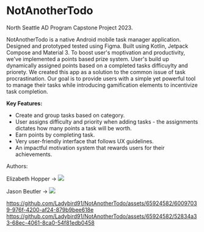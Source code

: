 # NotAnotherTodo
North Seattle AD Program Capstone Project 2023.

NotAnotherTodo is a native Android mobile task manager application. Designed and prototyped tested using Figma. Built using Kotlin, Jetpack Compose and Material 3.
To boost user's moptivation and productivity, we've implemented a points based prize system. User's build up dynamically assigned points based on a completed tasks difficuylty and priorety. 
We created this app as a solution to the common issue of task procrastination. Our goal is to provide users with a simple yet powerful tool to manage their tasks while introducing gamification elements to incentivize task completion.

**Key Features:**

- Create and group tasks based on category.
- User assigns difficulty and priority when adding tasks - the assignments dictates how many points a task will be worth.
- Earn points by completing task.
- Very user-friendly interface that follows UX guidelines.
- An impactful motivation system that rewards users for their achievements.



Authors:

Elizabeth Hopper -> [![](https://img.shields.io/badge/LinkedIn-0077B5?style=for-the-badge&logo=linkedin&logoColor=white)](https://www.linkedin.com/in/ehopper91/)

Jason Beutler -> [![](https://img.shields.io/badge/LinkedIn-0077B5?style=for-the-badge&logo=linkedin&logoColor=white)](https://www.linkedin.com/in/jasonpbeutler/)









https://github.com/Ladybird91/NotAnotherTodo/assets/65924582/60097039-976f-4200-af24-879b9bee618e
https://github.com/Ladybird91/NotAnotherTodo/assets/65924582/52834a33-68ec-4061-8ca0-54f81edb0458
